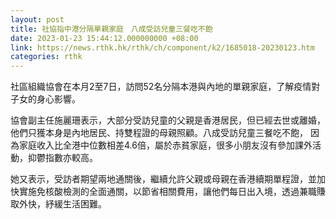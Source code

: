 ```yaml
---
layout: post
title: 社協指中港分隔單親家庭　八成受訪兒童三餐吃不飽
date: 2023-01-23 15:44:12.000000000 +08:00
link: https://news.rthk.hk/rthk/ch/component/k2/1685018-20230123.htm
categories: rthk
---
```


社區組織協會在本月2至7日，訪問52名分隔本港與內地的單親家庭，了解疫情對子女的身心影響。

協會副主任施麗珊表示，大部分受訪兒童的父親是香港居民，但已經去世或離婚，他們只獲本身是內地居民、持雙程證的母親照顧。八成受訪兒童三餐吃不飽， 因為家庭收入比全港中位數相差4.6倍，屬於赤貧家庭，很多小朋友沒有參加課外活動，抑鬱指數亦較高。

她又表示，受訪者期望兩地通關後，繼續允許父親或母親在香港續期單程證，並加快實施免核酸檢測的全面通關，以節省相關費用，讓他們每日出入境，透過兼職賺取外快，紓緩生活困難。
